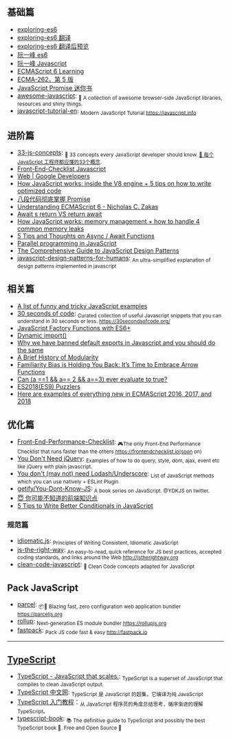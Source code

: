 ## 基础篇

* [exploring-es6](https://leanpub.com/exploring-es6/read)
* [exploring-es6 翻译](https://github.com/es6-org/exploring-es6)
* [exploring-es6 翻译后预览](http://es6-org.github.io/exploring-es6)
* [阮一峰 es6](http://es6.ruanyifeng.com)
* [阮一峰 Javascript](http://javascript.ruanyifeng.com)
* [ECMAScript 6 Learning](https://github.com/ericdouglas/ES6-Learning)
* [ECMA-262，第 5 版](http://yanhaijing.com/es5)
* [JavaScript Promise 迷你书](https://github.com/liubin/promises-book/)
* [awesome-javascript](https://github.com/sorrycc/awesome-javascript): <sub>🐢 A collection of awesome browser-side JavaScript libraries, resources and shiny things.</sub>
* [javascript-tutorial-en](https://github.com/javascript-tutorial/en.javascript.info): <sub>Modern JavaScript Tutorial https://javascript.info</sub>

## 进阶篇

* [33-js-concepts](https://github.com/leonardomso/33-js-concepts): <sub>📜 33 concepts every JavaScript developer should know. [📜 每个 JavaScript 工程师都应懂的33个概念](https://github.com/stephentian/33-js-concepts). </sub>
* [Front-End-Checklist Javascript](https://github.com/thedaviddias/Front-End-Checklist#javascript)
* [Web | Google Developers](https://developers.google.com/web/)
* [How JavaScript works: inside the V8 engine + 5 tips on how to write optimized code](https://blog.sessionstack.com/how-javascript-works-inside-the-v8-engine-5-tips-on-how-to-write-optimized-code-ac089e62b12e)
* [八段代码彻底掌握 Promise](https://juejin.im/post/597724c26fb9a06bb75260e8)
* [Understanding ECMAScript 6 - Nicholas C. Zakas](https://leanpub.com/understandinges6/read)
* [Await s return VS return await](https://jakearchibald.com/2017/await-vs-return-vs-return-await/)
* [How JavaScript works: memory management + how to handle 4 common memory leaks](https://blog.sessionstack.com/how-javascript-works-memory-management-how-to-handle-4-common-memory-leaks-3f28b94cfbec)
* [5 Tips and Thoughts on Async / Await Functions](https://start.jcolemorrison.com/5-tips-and-thoughts-on-async-await-functions/)
* [Parallel programming in JavaScript](https://itnext.io/achieving-parallelism-in-javascript-using-web-workers-8f921f2d26db)
* [The Comprehensive Guide to JavaScript Design Patterns](https://www.toptal.com/javascript/comprehensive-guide-javascript-design-patterns)
* [javascript-design-patterns-for-humans](https://github.com/sohamkamani/javascript-design-patterns-for-humans): <sub>An ultra-simplified explanation of design patterns implemented in javascript</sub>

## 相关篇

* [A list of funny and tricky JavaScript examples](https://github.com/denysdovhan/wtfjs#readme)
* [30 seconds of code](https://github.com/Chalarangelo/30-seconds-of-code): <sub>Curated collection of useful Javascript snippets that you can understand in 30 seconds or less. https://30secondsofcode.org/</sub>
* [JavaScript Factory Functions with ES6+](https://medium.com/javascript-scene/javascript-factory-functions-with-es6-4d224591a8b1)
* [Dynamic import()](https://developers.google.com/web/updates/2017/11/dynamic-import)
* [Why we have banned default exports in Javascript and you should do the same](https://blog.neufund.org/why-we-have-banned-default-exports-and-you-should-do-the-same-d51fdc2cf2ad)
* [A Brief History of Modularity](https://ponyfoo.com/articles/brief-history-of-modularity)
* [Familiarity Bias is Holding You Back: It’s Time to Embrace Arrow Functions](https://medium.com/javascript-scene/familiarity-bias-is-holding-you-back-its-time-to-embrace-arrow-functions-3d37e1a9bb75)
* [Can (a ==1 && a== 2 && a==3) ever evaluate to true?](https://stackoverflow.com/questions/48270127/can-a-1-a-2-a-3-ever-evaluate-to-true)
* [ES2018(ES9) Puzzlers](http://es2018puzzlers.justjavac.com/)
* [Here are examples of everything new in ECMAScript 2016, 2017, and 2018](https://medium.freecodecamp.org/here-are-examples-of-everything-new-in-ecmascript-2016-2017-and-2018-d52fa3b5a70e)

## 优化篇

* [Front-End-Performance-Checklist](https://github.com/thedaviddias/Front-End-Performance-Checklist): <sub>🎮The only Front-End Performance Checklist that runs faster than the others https://frontendchecklist.io(soon on)</sub>
* [You Don't Need jQuery](https://github.com/nefe/You-Dont-Need-jQuery): <sub>Examples of how to do query, style, dom, ajax, event etc like jQuery with plain javascript.</sub>
* [You don't (may not) need Lodash/Underscore](https://github.com/you-dont-need/You-Dont-Need-Lodash-Underscore): <sub>List of JavaScript methods which you can use natively + ESLint Plugin</sub>
* [getify/You-Dont-Know-JS](https://github.com/getify/You-Dont-Know-JS): <sub>A book series on JavaScript. @YDKJS on twitter.</sub>
* [😇 你可能不知道的前端知识点](https://github.com/justjavac/the-front-end-knowledge-you-may-not-know)
* [5 Tips to Write Better Conditionals in JavaScript](https://scotch.io/bar-talk/5-tips-to-write-better-conditionals-in-javascript)

### 规范篇

- [idiomatic.js](https://github.com/rwaldron/idiomatic.js): <sub>Principles of Writing Consistent, Idiomatic JavaScript</sub>
- [js-the-right-way](https://github.com/braziljs/js-the-right-way): <sub>An easy-to-read, quick reference for JS best practices, accepted coding standards, and links around the Web http://jstherightway.org</sub>
- [clean-code-javascript](https://github.com/ryanmcdermott/clean-code-javascript): <sub>🛁 Clean Code concepts adapted for JavaScript
</sub>

## Pack JavaScript

* [parcel](https://github.com/parcel-bundler/parcel): <sub>📦🚀 Blazing fast, zero configuration web application bundler https://parceljs.org</sub>
* [rollup](https://github.com/rollup/rollup): <sub>Next-generation ES module bundler https://rollupjs.org</sub>
* [fastpack](https://github.com/fastpack/fastpack): <sub>Pack JS code fast & easy http://fastpack.io</sub>

---

## [TypeScript](https://github.com/Microsoft/TypeScript)

* [TypeScript - JavaScript that scales.](http://www.typescriptlang.org/): <sub>TypeScript is a superset of JavaScript that compiles to clean JavaScript output. </sub>
* [TypeScript 中文网](https://www.tslang.cn/index.html): <sub>TypeScript 是 JavaScript 的超集，它编译为纯 JavaScript</sub>
* [TypeScript 入门教程](https://ts.xcatliu.com/)：<sub>从 JavaScript 程序员的角度总结思考，循序渐进的理解 TypeScript。</sub>
* [typescript-book](https://github.com/basarat/typescript-book): <sub>📚 The definitive guide to TypeScript and possibly the best TypeScript book 📖. Free and Open Source 🌹</sub>
